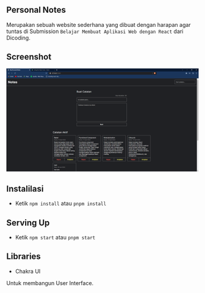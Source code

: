 ## Personal Notes
Merupakan sebuah website sederhana yang dibuat dengan harapan agar tuntas di Submission `Belajar Membuat Aplikasi Web dengan React` dari Dicoding.

## Screenshot
<img src="screenshot/1.png">

## Instalilasi

- Ketik `npm install` atau `pnpm install`

## Serving Up

- Ketik `npm start` atau `pnpm start`

## Libraries

- Chakra UI

Untuk membangun User Interface.